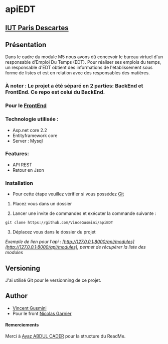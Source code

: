 # apiEDT


## [IUT Paris Descartes](http://www.iut.parisdescartes.fr/)


## Présentation

Dans le cadre du module M5 nous avons dû concevoir le bureau virtuel d'un responsable d’Emploi Du Temps (EDT).
Pour réaliser ses emplois du temps, un responsable d'EDT obtient des informations de l'établissement sous forme de listes et est en relation avec des responsables des matières.

### À noter : Le projet a été séparé en 2 parties: BackEnd et FrontEnd. Ce repo est celui du BackEnd.
### Pour le [FrontEnd](https://github.com/mvestrotech/schedules)


### Technologie utilisée :

- Asp.net core 2.2
- Entityframework core
- Server : Mysql

### Features:

- API REST
- Retour en Json

### Installation

- Pour cette étape veuillez vérifier si vous possédez [Git](https://git-scm.com/)

1) Placez vous dans un dossier

2) Lancer une invite de commandes et exécuter la commande suivante :
```
git clone https://github.com/VinceGusmini/apiEDT
```
3) Déplacez vous dans le dossier du projet

*Exemple de lien pour l'api : [http://127.0.0.1:8000/api/modules](http://127.0.0.1:8000/api/modules), permet de récupérer la liste des modules*

## Versioning

J'ai utilisé Git pour le versionning de ce projet.

## Author

* [Vincent Gusmini](https://github.com/VinceGusmini)
* Pour le front [Nicolas Garnier](https://github.com/mvestrotech)

#### Remerciements
Merci à [Ayaz ABDUL CADER](https://github.com/AyazBulls) pour la structure du ReadMe.
